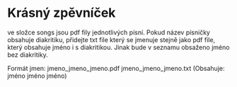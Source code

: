 # Krásný zpěvníček
ve složce songs jsou pdf fily jednotlivých písní. Pokud název písničky obsahuje diakritiku, přidejte txt file který se jmenuje stejně jako pdf file, který obsahuje jméno i s diakritikou. Jinak bude v seznamu obsaženo jméno bez diakritiky.

Formát jmen:
jmeno_jmeno_jmeno.pdf
jmeno_jmeno_jmeno.txt (Obsahuje: jméno jméno jméno)
